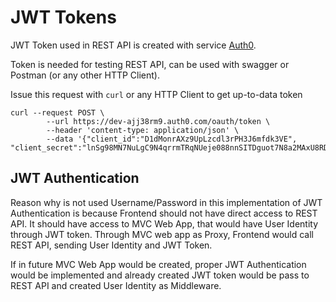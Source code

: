 # JWT Tokens

JWT Token used in REST API is created with service [Auth0](https://auth0.com).

Token is needed for testing REST API, can be used with swagger or Postman (or any other HTTP Client).

Issue this request with `curl` or any HTTP Client to get up-to-data token

```shell
curl --request POST \
        --url https://dev-ajj38rm9.auth0.com/oauth/token \
        --header 'content-type: application/json' \
        --data '{"client_id":"D1dMonrAXz9UpLzcdl3rPH3J6mfdk3VE", "client_secret":"lnSg98MN7NuLgC9N4qrrmTRqNUeje088nnSITDguot7N8a2MAxU8RDo8nyXIhLSx","audience":"https://ic.x430n.com","grant_type":"client_credentials"}'
```

## JWT Authentication

Reason why is not used Username/Password in this implementation of JWT Authentication is because Frontend should not have direct access to REST API. It should have access to MVC Web App, that would have User Identity through JWT token. Through MVC web app as Proxy, Frontend would call REST API, sending User Identity and JWT Token.

If in future MVC Web App would be created, proper JWT Authentication would be implemented and already created JWT token would be pass to REST API and created User Identity as Middleware.